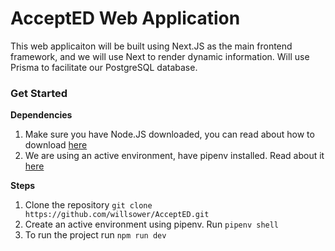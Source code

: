 # AcceptED Web Application

This web applicaiton will be built using Next.JS as the main frontend framework, and we will use Next to render dynamic information. Will use Prisma to facilitate our PostgreSQL database.

### Get Started

**Dependencies**
1. Make sure you have Node.JS downloaded, you can read about how to download [here](https://nodejs.org/en/download/)
2. We are using an active environment, have pipenv installed. Read about it [here](https://pypi.org/project/pipenv/)

**Steps**
1. Clone the repository `git clone https://github.com/willsower/AcceptED.git`
2. Create an active environment using pipenv. Run `pipenv shell`
3. To run the project run `npm run dev`